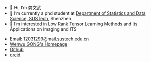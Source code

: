 - 👋 Hi, I’m 龚文武
- 🌱 I’m currently a phd student at <a href="https://stat-ds.sustech.edu.cn/"> Department of Statistics and Data Science, SUSTech</a>, Shenzhen
- 👀 I’m interested in Low Rank Tensor Learning Methods and Its Applications on Imaging and ITS
<ul>
  <li> Email: 12031299@mail.sustech.edu.cn </li>
  <li> <a href="https://gongwenwu.netlify.app/">Wenwu GONG's Homepage</a> </li>
  <li> <a href="https://github.com/GongWenwuu">Github</a> </li>
  <li> <a href="https://orcid.org/my-orcid?orcid=0000-0002-8019-0582">orcid</a> </li>
</ul>
<!---
GongWenwuu/GongWenwuu is a ✨ special ✨ repository because its `README.md` (this file) appears on your GitHub profile.
You can click the Preview link to take a look at your changes.
--->
